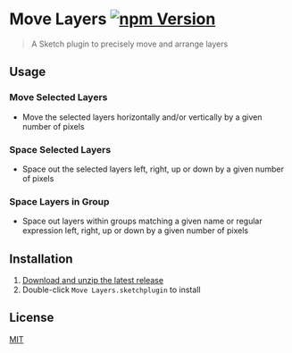 # Move Layers [![npm Version](https://img.shields.io/npm/v/sketch-move-layers)](https://www.npmjs.com/package/sketch-move-layers)

> A Sketch plugin to precisely move and arrange layers

## Usage

### Move Selected Layers

- Move the selected layers horizontally and/or vertically by a given number of pixels

### Space Selected Layers

- Space out the selected layers left, right, up or down by a given number of pixels

### Space Layers in Group

- Space out layers within groups matching a given name or regular expression left, right, up or down by a given number of pixels

## Installation

1. [Download and unzip the latest release](https://github.com/yuanqing/sketch-plugins/releases/download/sketch-move-layers-0.5.1/plugin.zip)
2. Double-click `Move Layers.sketchplugin` to install

## License

[MIT](LICENSE.md)
